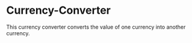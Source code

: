 # Currency-Converter
This currency converter converts the value of one currency into another currency.
